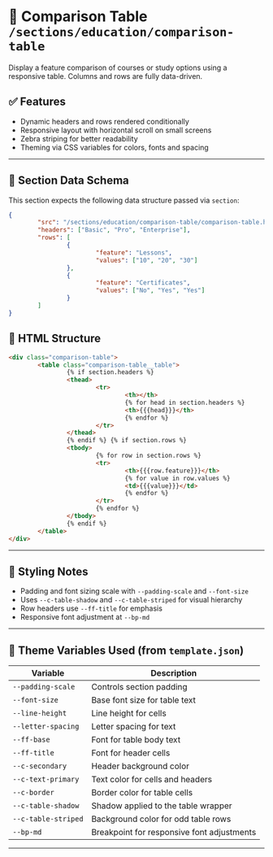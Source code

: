 # 📂 Comparison Table `/sections/education/comparison-table`

Display a feature comparison of courses or study options using a responsive table. Columns and rows are fully data-driven.

## ✅ Features

-   Dynamic headers and rows rendered conditionally
-   Responsive layout with horizontal scroll on small screens
-   Zebra striping for better readability
-   Theming via CSS variables for colors, fonts and spacing

---

## 🧾 Section Data Schema

This section expects the following data structure passed via `section`:

```json
{
        "src": "/sections/education/comparison-table/comparison-table.html",
        "headers": ["Basic", "Pro", "Enterprise"],
        "rows": [
                {
                        "feature": "Lessons",
                        "values": ["10", "20", "30"]
                },
                {
                        "feature": "Certificates",
                        "values": ["No", "Yes", "Yes"]
                }
        ]
}
```

## 🧱 HTML Structure

```html
<div class="comparison-table">
        <table class="comparison-table__table">
                {% if section.headers %}
                <thead>
                        <tr>
                                <th></th>
                                {% for head in section.headers %}
                                <th>{{{head}}}</th>
                                {% endfor %}
                        </tr>
                </thead>
                {% endif %} {% if section.rows %}
                <tbody>
                        {% for row in section.rows %}
                        <tr>
                                <th>{{{row.feature}}}</th>
                                {% for value in row.values %}
                                <td>{{{value}}}</td>
                                {% endfor %}
                        </tr>
                        {% endfor %}
                </tbody>
                {% endif %}
        </table>
</div>
```

---

## 🎨 Styling Notes

-   Padding and font sizing scale with `--padding-scale` and `--font-size`
-   Uses `--c-table-shadow` and `--c-table-striped` for visual hierarchy
-   Row headers use `--ff-title` for emphasis
-   Responsive font adjustment at `--bp-md`

---

## 🧩 Theme Variables Used (from `template.json`)

| Variable              | Description                                    |
| --------------------- | ---------------------------------------------- |
| `--padding-scale`     | Controls section padding                       |
| `--font-size`         | Base font size for table text                  |
| `--line-height`       | Line height for cells                          |
| `--letter-spacing`    | Letter spacing for text                        |
| `--ff-base`           | Font for table body text                       |
| `--ff-title`          | Font for header cells                          |
| `--c-secondary`       | Header background color                        |
| `--c-text-primary`    | Text color for cells and headers               |
| `--c-border`          | Border color for table cells                   |
| `--c-table-shadow`    | Shadow applied to the table wrapper            |
| `--c-table-striped`   | Background color for odd table rows            |
| `--bp-md`             | Breakpoint for responsive font adjustments     |

---
